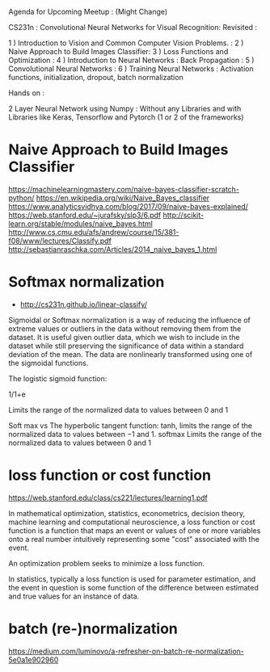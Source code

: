 Agenda for Upcoming Meetup :  (Might Change)

CS231n : Convolutional Neural Networks for Visual Recognition: Revisited :

1 ) Introduction to Vision and Common Computer Vision Problems. :
2 ) Naive Approach to Build Images Classifier:
3 ) Loss Functions and Optimization : 
4 ) Introduction to Neural Networks : Back Propagation : 
5 ) Convolutional Neural Networks : 
6 ) Training Neural Networks : Activation functions, initialization, dropout, batch normalization

Hands on :

2 Layer Neural Network using Numpy : Without any Libraries and with Libraries like Keras, Tensorflow and Pytorch
(1 or 2 of the frameworks)
# Naive Approach to Build Images Classifier
https://machinelearningmastery.com/naive-bayes-classifier-scratch-python/
https://en.wikipedia.org/wiki/Naive_Bayes_classifier
https://www.analyticsvidhya.com/blog/2017/09/naive-bayes-explained/
https://web.stanford.edu/~jurafsky/slp3/6.pdf
http://scikit-learn.org/stable/modules/naive_bayes.html
http://www.cs.cmu.edu/afs/andrew/course/15/381-f08/www/lectures/Classify.pdf
http://sebastianraschka.com/Articles/2014_naive_bayes_1.html


# Softmax normalization
* http://cs231n.github.io/linear-classify/

Sigmoidal or Softmax normalization is a way of reducing the influence of extreme values or outliers in the data without removing them from the dataset. It is useful given outlier data, which we wish to include in the dataset while still preserving the significance of data within a standard deviation of the mean. The data are nonlinearly transformed using one of the sigmoidal functions.

The logistic sigmoid function:

1/1+e

Limits the range of the normalized data to values between 0 and 1

 Soft max vs The hyperbolic tangent function:
tanh, limits the range of the normalized data to values between −1 and 1.
softmax Limits the range of the normalized data to values between 0 and 1

# loss function or cost function
https://web.stanford.edu/class/cs221/lectures/learning1.pdf

In mathematical optimization, statistics, econometrics, decision theory, machine learning and computational neuroscience, a loss function or cost function is a function that maps an event or values of one or more variables onto a real number intuitively representing some "cost" associated with the event.

An optimization problem seeks to minimize a loss function.

In statistics, typically a loss function is used for parameter estimation, and the event in question is some function of the difference between estimated and true values for an instance of data. 

# batch (re-)normalization
https://medium.com/luminovo/a-refresher-on-batch-re-normalization-5e0a1e902960




